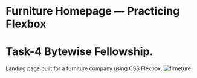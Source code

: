# Furniture Homepage — Practicing Flexbox

# Task-4 Bytewise Fellowship.

Landing page built for a furniture company using CSS Flexbox.
![firneture](https://github.com/MuhammadZawar11681/Project-Flex-box-Funiture-homepage/assets/96626149/a4be0be8-5fa2-4075-9d4a-353fae8dbffd)
